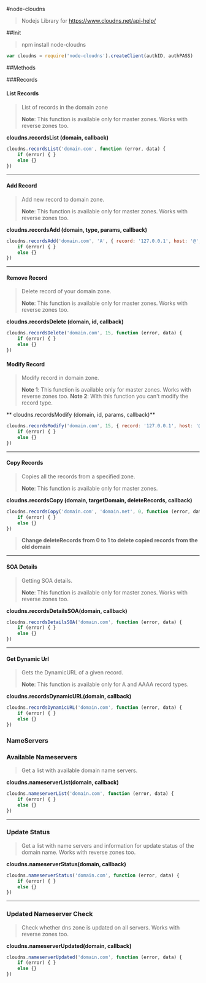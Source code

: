 #node-cloudns

> Nodejs Library for https://www.cloudns.net/api-help/

##Init

> npm install node-cloudns

```javascript	
var cloudns = require('node-cloudns').createClient(authID, authPASS)	
```

##Methods

###Records

#### List Records

>List of records in the domain zone
>
>**Note**: This function is available only for master zones. Works with reverse zones too.

**cloudns.recordsList (domain, callback)**
	
```javascript
cloudns.recordsList('domain.com', function (error, data) {
	if (error) { }
	else {}
})
```
---
#### Add Record

>Add new record to domain zone.
>
>**Note**: This function is available only for master zones. Works with reverse zones too.

**cloudns.recordsAdd (domain, type, params, callback)**

```javascript
cloudns.recordsAdd('domain.com', 'A', { record: '127.0.0.1', host: '@', ttl: 300}, function (error, data) {
	if (error) { }
	else {}
})
```
---
#### Remove Record

>Delete record of your domain zone.
>
>**Note**: This function is available only for master zones. Works with reverse zones too.

**cloudns.recordsDelete (domain, id, callback)**
	
```javascript
cloudns.recordsDelete('domain.com', 15, function (error, data) {
	if (error) { }
	else {}
})
```
#### Modify Record

>Modify record in domain zone.
>
>**Note 1**: This function is available only for master zones. Works with reverse zones too.
>**Note 2**: With this function you can't modify the record type.

** cloudns.recordsModify (domain, id, params, callback)**
	
```javascript
cloudns.recordsModify('domain.com', 15, { record: '127.0.0.1', host: '@', ttl: 300}, function (error, data) {
	if (error) { }
	else {}
})
```
---
#### Copy Records

>Copies all the records from a specified zone.
>
>**Note**: This function is available only for master zones.

**cloudns.recordsCopy (domain, targetDomain, deleteRecords, callback)**

```javascript
cloudns.recordsCopy('domain.com', 'domain.net', 0, function (error, data) {
	if (error) { }
	else {}
})
```
>**Change deleteRecords from 0 to 1 to delete copied records from the old domain**
---
#### SOA Details

>Getting SOA details.
>
>**Note**: This function is available only for master zones. Works with reverse zones too.

**cloudns.recordsDetailsSOA(domain, callback)**

```javascript
cloudns.recordsDetailsSOA('domain.com', function (error, data) {
	if (error) { }
	else {}
})
```
---
#### Get Dynamic Url

> Gets the DynamicURL of a given record.
>
>**Note**: This function is available only for A and AAAA record types.

**cloudns.recordsDynamicURL(domain, callback)**

```javascript
cloudns.recordsDynamicURL('domain.com', function (error, data) {
	if (error) { }
	else {}
})
```

### NameServers

### Available Nameservers

> Get a list with available domain name servers.
>

**cloudns.nameserverList(domain, callback)**

```javascript
cloudns.nameserverList('domain.com', function (error, data) {
	if (error) { }
	else {}
})
```
---
### Update Status

> Get a list with name servers and information for update status of the domain name. Works with reverse zones too.
>

**cloudns.nameserverStatus(domain, callback)**

```javascript
cloudns.nameserverStatus('domain.com', function (error, data) {
	if (error) { }
	else {}
})
```
---
### Updated Nameserver Check

> Check whether dns zone is updated on all servers. Works with reverse zones too.
>

**cloudns.nameserverUpdated(domain, callback)**

```javascript
cloudns.nameserverUpdated('domain.com', function (error, data) {
	if (error) { }
	else {}
})
```